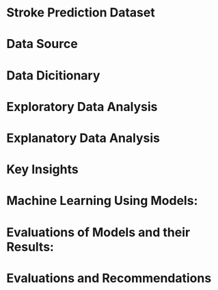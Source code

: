 # Stroke Prediction Dataset

# Data Source

# Data Dicitionary

# Exploratory Data Analysis

# Explanatory Data Analysis

# Key Insights

# Machine Learning Using Models:

# Evaluations of Models and their Results:

# Evaluations and Recommendations
